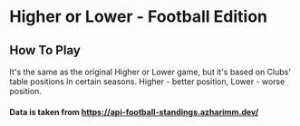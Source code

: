 # Higher or Lower - Football Edition


## How To Play
It's the same as the original Higher or Lower game, but it's based on Clubs' table positions in certain seasons.
Higher - better position, Lower - worse position.


#### Data is taken from https://api-football-standings.azharimm.dev/
